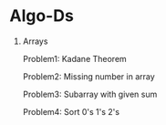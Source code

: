 # Algo-Ds

1. Arrays
  
    Problem1: Kadane Theorem 

    Problem2: Missing number in array 
    
    Problem3: Subarray with given sum 
    
    Problem4: Sort 0's 1's 2's
